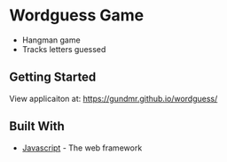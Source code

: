 # Wordguess Game
* Hangman game
* Tracks letters guessed

## Getting Started
View applicaiton at: https://gundmr.github.io/wordguess/

## Built With
* [Javascript](https://www.javascript.com/) - The web framework

